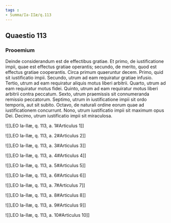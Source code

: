 ```yaml
---
tags : 
- Summa/Ia-IIæ/q.113
---
```


## Quaestio 113

### Prooemium

Deinde considerandum est de effectibus gratiae. Et primo, de iustificatione impii, quae est effectus gratiae operantis; secundo, de merito, quod est effectus gratiae cooperantis. Circa primum quaeruntur decem. Primo, quid sit iustificatio impii. Secundo, utrum ad eam requiratur gratiae infusio. Tertio, utrum ad eam requiratur aliquis motus liberi arbitrii. Quarto, utrum ad eam requiratur motus fidei. Quinto, utrum ad eam requiratur motus liberi arbitrii contra peccatum. Sexto, utrum praemissis sit connumeranda remissio peccatorum. Septimo, utrum in iustificatione impii sit ordo temporis, aut sit subito. Octavo, de naturali ordine eorum quae ad iustificationem concurrunt. Nono, utrum iustificatio impii sit maximum opus Dei. Decimo, utrum iustificatio impii sit miraculosa.

![[LEO Ia-IIæ, q. 113, a. 1#Articulus 1]]

![[LEO Ia-IIæ, q. 113, a. 2#Articulus 2]]

![[LEO Ia-IIæ, q. 113, a. 3#Articulus 3]]

![[LEO Ia-IIæ, q. 113, a. 4#Articulus 4]]

![[LEO Ia-IIæ, q. 113, a. 5#Articulus 5]]

![[LEO Ia-IIæ, q. 113, a. 6#Articulus 6]]

![[LEO Ia-IIæ, q. 113, a. 7#Articulus 7]]

![[LEO Ia-IIæ, q. 113, a. 8#Articulus 8]]

![[LEO Ia-IIæ, q. 113, a. 9#Articulus 9]]

![[LEO Ia-IIæ, q. 113, a. 10#Articulus 10]]

